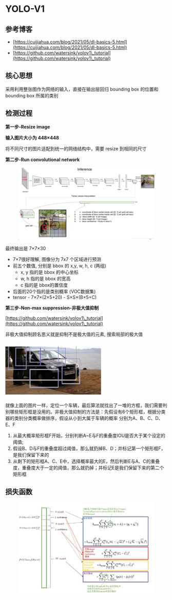 # YOLO-V1

## 参考博客

* [https://cuijiahua.com/blog/2021/05/dl-basics-5.html](https://cuijiahua.com/blog/2021/05/dl-basics-5.html)
* [https://github.com/watersink/yolov1\_tutorial](https://github.com/watersink/yolov1\_tutorial)

## 核心思想

采用利用整张图作为网络的输入，直接在输出层回归 bounding box 的位置和 bounding box 所属的类别

## 检测过程

**第一步-Resize image**&#x20;

**输入图片大小为 448×448**

将不同尺寸的图片适配到统一的网络结构中，需要 resize 到相同的尺寸

**第二步-Run convolutional network**

<figure><img src="../.gitbook/assets/dl-basics-5-8.png" alt=""><figcaption></figcaption></figure>

最终输出是 7×7×30

* 7×7很好理解, 图像分为 7x7 个区域进行预测
* 前五个数值, 分别是 bbox 的 x,y, w, h, c (两组)
  * x, y 指的是 bbox 的中心坐标
  * w, h 指的是 bbox 的宽高
  * c 指的是 bbox的置信度
* 后面的20个指的是类别概率 (VOC数据集)
* tensor - 7×7×(2×5+20) - S×S×(B×5+C)

**第三步-Non-max suppression-非极大值抑制**

[https://github.com/watersink/yolov1\_tutorial](https://github.com/watersink/yolov1\_tutorial)

非极大值抑制顾名思义就是抑制不是极大值的元素, 搜索局部的极大值

## ![](../.gitbook/assets/dl-basics-5-15.png)

就像上面的图片一样，定位一个车辆，最后算法就找出了一堆的方框，我们需要判别哪些矩形框是没用的。非极大值抑制的方法是：先假设有6个矩形框，根据分类器的类别分类概率做排序，假设从小到大属于车辆的概率 分别为A、B、C、D、E、F

1. 从最大概率矩形框F开始，分别判断A\~E与F的重叠度IOU是否大于某个设定的阈值;
2. 假设B、D与F的重叠度超过阈值，那么就扔掉B、D；并标记第一个矩形框F，是我们保留下来的
3. 从剩下的矩形框A、C、E中，选择概率最大的E，然后判断E与A、C的重叠度，重叠度大于一定的阈值，那么就扔掉；并标记E是我们保留下来的第二个矩形框

## 损失函数

<figure><img src="../.gitbook/assets/dl-basics-5-17.png" alt=""><figcaption></figcaption></figure>
